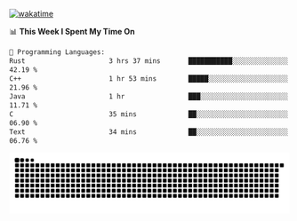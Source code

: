 [![wakatime](https://wakatime.com/badge/user/384f91c6-4eee-411f-8f3b-1b691f58a544.svg)](https://wakatime.com/@384f91c6-4eee-411f-8f3b-1b691f58a544)

<!--START_SECTION:waka-->
📊 **This Week I Spent My Time On** 

```text
💬 Programming Languages: 
Rust                     3 hrs 37 mins       ███████████░░░░░░░░░░░░░░   42.19 % 
C++                      1 hr 53 mins        █████░░░░░░░░░░░░░░░░░░░░   21.96 % 
Java                     1 hr                ███░░░░░░░░░░░░░░░░░░░░░░   11.71 % 
C                        35 mins             ██░░░░░░░░░░░░░░░░░░░░░░░   06.90 % 
Text                     34 mins             ██░░░░░░░░░░░░░░░░░░░░░░░   06.76 % 
```


<!--END_SECTION:waka-->

<picture>
  <source media="(prefers-color-scheme: dark)" srcset="https://raw.githubusercontent.com/fuwx295/fuwx295/output/github-contribution-grid-snake-dark.svg">
  <source media="(prefers-color-scheme: light)" srcset="https://raw.githubusercontent.com/fuwx295/fuwx295/output/github-contribution-grid-snake.svg">
  <img alt="github contribution grid snake animation" src="https://raw.githubusercontent.com/fuwx295/fuwx295/output/github-contribution-grid-snake.svg">
</picture>
